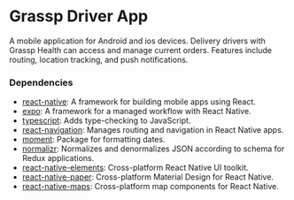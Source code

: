 # Grassp Driver App

A mobile application for Android and ios devices. Delivery drivers with Grassp Health can access and manage current orders. Features include routing, location tracking, and push notifications.

### Dependencies

  - [react-native](https://reactnative.dev/): A framework for building mobile apps using React.
  - [expo](https://docs.expo.io/): A framework for a managed workflow with React Native.
  - [typescript](https://www.typescriptlang.org/): Adds type-checking to JavaScript.
  - [react-navigation](https://reactnavigation.org/): Manages routing and navigation in React Native apps.
  - [moment](https://momentjs.com/): Package for formatting dates.
  - [normalizr](https://www.npmjs.com/package/normalizr): Normalizes and denormalizes JSON according to schema for Redux applications.
  - [react-native-elements](https://reactnativeelements.com/): Cross-platform React Native UI toolkit.
  - [react-native-paper](https://callstack.github.io/react-native-paper/): Cross-platform Material Design for React Native.
  - [react-native-maps](https://github.com/react-native-maps/react-native-maps): Cross-platform map components for React Native.
